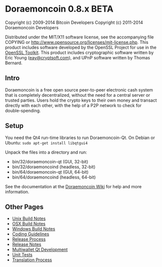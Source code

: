 Doraemoncoin 0.8.x BETA
====================

Copyright (c) 2009-2014 Bitcoin Developers
Copyright (c) 2011-2014 Doraemoncoin Developers

Distributed under the MIT/X11 software license, see the accompanying
file COPYING or http://www.opensource.org/licenses/mit-license.php.
This product includes software developed by the OpenSSL Project for use in the [OpenSSL Toolkit](http://www.openssl.org/). This product includes
cryptographic software written by Eric Young ([eay@cryptsoft.com](mailto:eay@cryptsoft.com)), and UPnP software written by Thomas Bernard.


Intro
---------------------
Doraemoncoin is a free open source peer-to-peer electronic cash system that is
completely decentralized, without the need for a central server or trusted
parties.  Users hold the crypto keys to their own money and transact directly
with each other, with the help of a P2P network to check for double-spending.


Setup
---------------------
You need the Qt4 run-time libraries to run Doraemoncoin-Qt. On Debian or Ubuntu:
	`sudo apt-get install libqtgui4`

Unpack the files into a directory and run:

- bin/32/doraemoncoin-qt (GUI, 32-bit)
- bin/32/doraemoncoind (headless, 32-bit)
- bin/64/doraemoncoin-qt (GUI, 64-bit)
- bin/64/doraemoncoind (headless, 64-bit)

See the documentation at the [Doraemoncoin Wiki](http://doraemoncoin.info)
for help and more information.


Other Pages
---------------------
- [Unix Build Notes](build-unix.md)
- [OSX Build Notes](build-osx.md)
- [Windows Build Notes](build-msw.md)
- [Coding Guidelines](coding.md)
- [Release Process](release-process.md)
- [Release Notes](release-notes.md)
- [Multiwallet Qt Development](multiwallet-qt.md)
- [Unit Tests](unit-tests.md)
- [Translation Process](translation_process.md)
